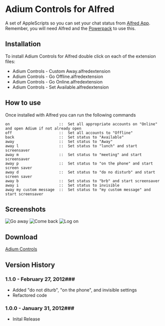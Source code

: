 Adium Controls for Alfred
============

A set of AppleScripts so you can set your chat status from [Alfred App](http://alfredapp.com/). Remember, you will need Alfred and the [Powerpack](http://www.alfredapp.com/powerpack/) to use this.

Installation
----------------

To install Adium Controls for Alfred double click on each of the extension files:

* Adium Controls - Custom Away.alfredextension
* Adium Controls - Go Offline.alfredextension
* Adium Controls - Go Online.alfredextension
* Adium Controls - Set Available.alfredextension

How to use
----------------

Once installed with Alfred you can run the following commands

	on                      ::  Set all appropriate accounts on "Online" and open Adium if not already open
	off                     ::  Set all accounts to "Offline"
	back                    ::  Set status to "Available"
	away                    ::  Set status to "Away"
	away l                  ::  Set status to "lunch" and start screensaver
	away m                  ::  Set status to "meeting" and start screensaver
	away p                  ::  Set status to "on the phone" and start screen saver
	away d                  ::  Set status to "do no disturb" and start screen saver
	away b                  ::  Set status to "brb" and start screensaver
	away i                  ::  Set status to invisible
	away my custom message  ::  Set status to "my custom message" and start screensaver


Screenshots
----------------
![Go away](http://i.imgur.com/4jIqR.png)
![Come back](http://i.imgur.com/DJFrw.png)
![Log on](http://i.imgur.com/Kbvgc.png)


Download
----------------
[Adium Controls](https://github.com/jgillman/alfred-adium-controls/downloads)


## Version History ##
### 1.1.0 - February 27, 2012###
- Added "do not diturb", "on the phone", and invisible settings
- Refactored code
### 1.0.0 - January 31, 2012###
- Inital Release

